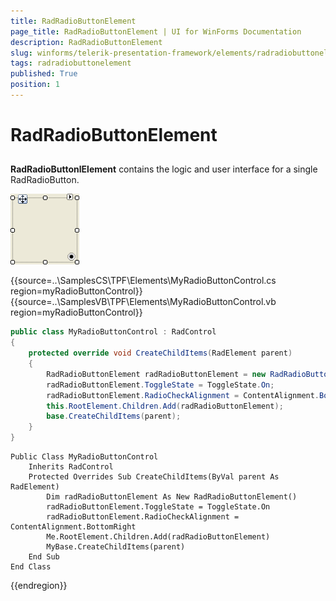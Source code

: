 ```yaml
---
title: RadRadioButtonElement
page_title: RadRadioButtonElement | UI for WinForms Documentation
description: RadRadioButtonElement
slug: winforms/telerik-presentation-framework/elements/radradiobuttonelement
tags: radradiobuttonelement
published: True
position: 1
---
```


# RadRadioButtonElement

## 

__RadRadioButtonlElement__ contains the logic and user interface for a single RadRadioButton.

![tpf-elements-radradiobutton 001](images/tpf-elements-radradiobutton001.png)

{{source=..\SamplesCS\TPF\Elements\MyRadioButtonControl.cs region=myRadioButtonControl}} 
{{source=..\SamplesVB\TPF\Elements\MyRadioButtonControl.vb region=myRadioButtonControl}} 

````C#
public class MyRadioButtonControl : RadControl
{
    protected override void CreateChildItems(RadElement parent)
    {
        RadRadioButtonElement radRadioButtonElement = new RadRadioButtonElement();
        radRadioButtonElement.ToggleState = ToggleState.On;
        radRadioButtonElement.RadioCheckAlignment = ContentAlignment.BottomRight;
        this.RootElement.Children.Add(radRadioButtonElement);
        base.CreateChildItems(parent);
    }
}

````
````VB.NET
Public Class MyRadioButtonControl
    Inherits RadControl
    Protected Overrides Sub CreateChildItems(ByVal parent As RadElement)
        Dim radRadioButtonElement As New RadRadioButtonElement()
        radRadioButtonElement.ToggleState = ToggleState.On
        radRadioButtonElement.RadioCheckAlignment = ContentAlignment.BottomRight
        Me.RootElement.Children.Add(radRadioButtonElement)
        MyBase.CreateChildItems(parent)
    End Sub
End Class

````

{{endregion}}
